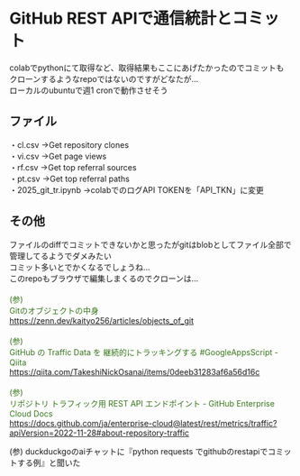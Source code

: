 # GitHub REST APIで通信統計とコミット
  colabでpythonにて取得など、取得結果もここにあげたかったのでコミットも  
  クローンするようなrepoではないのですがどなたが…  
  ローカルのubuntuで週1 cronで動作させそう  
   
## ファイル
・cl.csv  ->Get repository clones  
・vi.csv  ->Get page views  
・rf.csv  ->Get top referral sources  
・pt.csv  ->Get top referral paths  
・2025_git_tr.ipynb ->colabでのログAPI TOKENを「API_TKN」に変更
## その他
ファイルのdiffでコミットできないかと思ったがgitはblobとしてファイル全部で管理してるようでダメみたい  
コミット多いとでかくなるでしょうね…  
このrepoもブラウザで編集しまくるのでクローンは…  
<span style="color: #38761d;"><br>(参)<br>Gitのオブジェクトの中身<br>https://zenn.dev/kaityo256/articles/objects_of_git</span><br>
<span style="color: #38761d;"><br>(参)<br>GitHub の Traffic Data を 継続的にトラッキングする #GoogleAppsScript - Qiita<br>https://qiita.com/TakeshiNickOsanai/items/0deeb31283af6a56d16c</span><br>
<span style="color: #38761d;"><br>(参)<br>リポジトリ トラフィック用 REST API エンドポイント - GitHub Enterprise Cloud Docs<br>https://docs.github.com/ja/enterprise-cloud@latest/rest/metrics/traffic?apiVersion=2022-11-28#about-repository-traffic</span><br>
  
(参) duckduckgoのaiチャットに『python requests でgithubのrestapiでコミットする例』と聞いた
